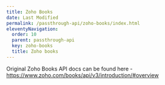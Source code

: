 ```yaml
---
title: Zoho Books
date: Last Modified 
permalink: /passthrough-api/zoho-books/index.html
eleventyNavigation:
  order: 10
  parent: passthrough-api
  key: zoho-books 
  title: Zoho books
---
```

Original Zoho Books API docs can be found here - https://www.zoho.com/books/api/v3/introduction/#overview

